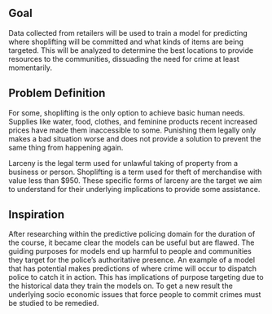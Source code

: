 ---
---

## Goal

Data collected from retailers will be used to train a model for predicting where shoplifting will be committed and what kinds of items are being targeted. This will be analyzed to determine the best locations to provide resources to the communities, dissuading the need for crime at least momentarily. 

## Problem Definition

For some, shoplifting is the only option to achieve basic human needs. Supplies like water, food, clothes, and feminine products recent increased prices have made them inaccessible to some. Punishing them legally only makes a bad situation worse and does not provide a solution to prevent the same thing from happening again. 

Larceny is the legal term used for unlawful taking of property from a business or person. Shoplifting is a term used for theft of merchandise with value less than $950. These specific forms of larceny are the target we aim to understand for their underlying implications to provide some assistance. 

## Inspiration

After researching within the predictive policing domain for the duration of the course, it became clear the models can be useful but are flawed. The guiding purposes for models end up harmful to people and communities they target for the police’s authoritative presence. An example of a model that has potential makes predictions of where crime will occur to dispatch police to catch it in action. This has implications of purpose targeting due to the historical data they train the models on. To get a new result the underlying socio economic issues that force people to commit crimes must be studied to be remedied. 